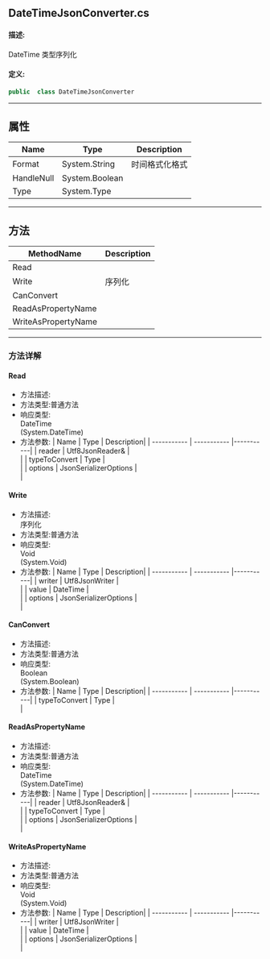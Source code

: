 ## DateTimeJsonConverter.cs 


#### 描述:


DateTime 类型序列化


#### 定义: 
``` csharp
public  class DateTimeJsonConverter
```
---
## 属性 
| Name      | Type | Description|
| ----------- | ----------- |-----------|
|     Format |  System.String | 时间格式化格式 |
|     HandleNull |  System.Boolean |  |
|     Type |  System.Type |  |
---
## 方法 
| MethodName      | Description | 
| ----------- | ----------- |
| Read |  |
| Write | 序列化 |
| CanConvert |  |
| ReadAsPropertyName |  |
| WriteAsPropertyName |  |
---
### 方法详解 
####  Read
* 方法描述:<br> 
* 方法类型:普通方法
* 响应类型:<br> DateTime <br> (System.DateTime)
* 方法参数:
| Name      | Type | Description|
| ----------- | ----------- |-----------|
| reader | Utf8JsonReader& |<br> |
| typeToConvert | Type |<br> |
| options | JsonSerializerOptions |<br> |
####  Write
* 方法描述:<br> 序列化
* 方法类型:普通方法
* 响应类型:<br> Void <br> (System.Void)
* 方法参数:
| Name      | Type | Description|
| ----------- | ----------- |-----------|
| writer | Utf8JsonWriter |<br> |
| value | DateTime |<br> |
| options | JsonSerializerOptions |<br> |
####  CanConvert
* 方法描述:<br> 
* 方法类型:普通方法
* 响应类型:<br> Boolean <br> (System.Boolean)
* 方法参数:
| Name      | Type | Description|
| ----------- | ----------- |-----------|
| typeToConvert | Type |<br> |
####  ReadAsPropertyName
* 方法描述:<br> 
* 方法类型:普通方法
* 响应类型:<br> DateTime <br> (System.DateTime)
* 方法参数:
| Name      | Type | Description|
| ----------- | ----------- |-----------|
| reader | Utf8JsonReader& |<br> |
| typeToConvert | Type |<br> |
| options | JsonSerializerOptions |<br> |
####  WriteAsPropertyName
* 方法描述:<br> 
* 方法类型:普通方法
* 响应类型:<br> Void <br> (System.Void)
* 方法参数:
| Name      | Type | Description|
| ----------- | ----------- |-----------|
| writer | Utf8JsonWriter |<br> |
| value | DateTime |<br> |
| options | JsonSerializerOptions |<br> |
